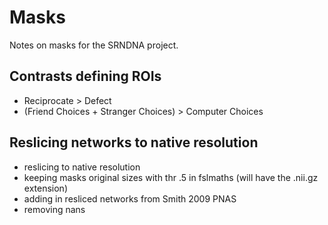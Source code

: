 # Masks

Notes on masks for the SRNDNA project.

## Contrasts defining ROIs
- Reciprocate > Defect
- (Friend Choices + Stranger Choices) > Computer Choices

## Reslicing networks to native resolution
- reslicing to native resolution
- keeping masks original sizes with thr .5 in fslmaths (will have the .nii.gz extension)
- adding in resliced networks from Smith 2009 PNAS
- removing nans

